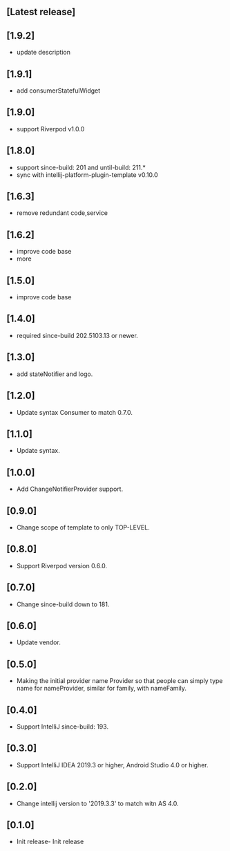 <!-- Keep a Changelog guide -> https://keepachangelog.com -->

## [Latest release]
## [1.9.2]

- update description

## [1.9.1]

- add consumerStatefulWidget

## [1.9.0]

- support Riverpod v1.0.0

## [1.8.0]

- support since-build: 201 and until-build: 211.*
- sync with intellij-platform-plugin-template v0.10.0

## [1.6.3]

- remove redundant code,service

## [1.6.2]

- improve code base
- more

## [1.5.0]

- improve code base

## [1.4.0]

- required since-build 202.5103.13 or newer.

## [1.3.0]

- add stateNotifier and logo.

## [1.2.0]

- Update syntax Consumer to match 0.7.0.

## [1.1.0]

- Update syntax.

## [1.0.0]

- Add ChangeNotifierProvider support.

## [0.9.0]

- Change scope of template to only TOP-LEVEL.

## [0.8.0]

- Support Riverpod version 0.6.0.

## [0.7.0]

- Change since-build down to 181.

## [0.6.0]

- Update vendor.

## [0.5.0]

- Making the initial provider name Provider so that people can simply type name for nameProvider, similar for family,
  with nameFamily.

## [0.4.0]

- Support IntelliJ since-build: 193.

## [0.3.0]

- Support IntelliJ IDEA 2019.3 or higher, Android Studio 4.0 or higher.

## [0.2.0]

- Change intellij version to '2019.3.3' to match witn AS 4.0.

## [0.1.0]

- Init release- Init release
